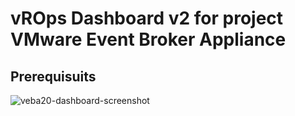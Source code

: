 # vROps Dashboard v2 for project VMware Event Broker Appliance

## Prerequisuits 
![veba20-dashboard-screenshot](https://user-images.githubusercontent.com/31652019/135988190-806804de-2e3b-4b49-878b-a4eb6f870f3f.png)
